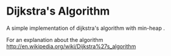 Dijkstra's Algorithm
=========

A simple implementation of dijkstra's algorithm with min-heap .

For an explanation about the algorithm http://en.wikipedia.org/wiki/Dijkstra%27s_algorithm
